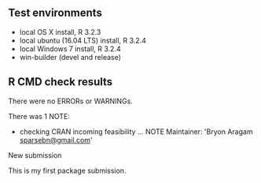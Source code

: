 ## Test environments
* local OS X install, R 3.2.3
* local ubuntu (16.04 LTS) install, R 3.2.4
* local Windows 7 install, R 3.2.4
* win-builder (devel and release)

## R CMD check results
There were no ERRORs or WARNINGs.

There was 1 NOTE:

* checking CRAN incoming feasibility ... NOTE
Maintainer: 'Bryon Aragam <sparsebn@gmail.com>'

New submission
  
  This is my first package submission.
